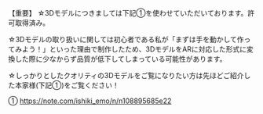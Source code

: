 【重要】
☆3Dモデルにつきましては下記①を使わせていただいております。許可取得済み。

☆3Dモデルの取り扱いに関しては初心者である私が「まずは手を動かして作ってみよう！」といった理由で制作したため、3DモデルをARに対応した形式に変換した際に少なからず品質が低下してしまっている可能性があります。

☆しっかりとしたクオリティの3Dモデルをご覧になりたい方は先ほどご紹介した本家様(下記①)をご覧ください！

①
https://note.com/ishiki_emo/n/n108895685e22

